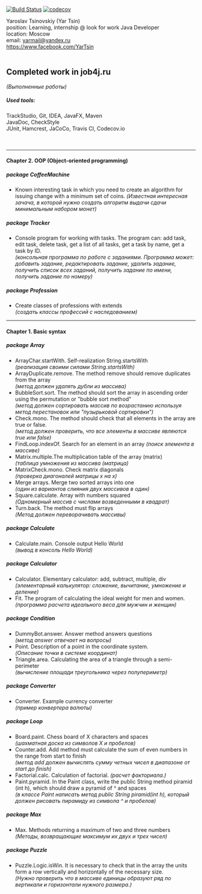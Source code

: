 [![Build Status](https://travis-ci.org/yarmail/job4j.svg?branch=master)](https://travis-ci.org/yarmail/job4j)
[![codecov](https://codecov.io/gh/yarmail/job4j/branch/master/graph/badge.svg)](https://codecov.io/gh/yarmail/job4j)

Yaroslav Tsinovskiy (Yar Tsin)<br> 
position: Learning, internship @ look for work Java Developer<br> 
location: Moscow<br>
email: yarmail@yandex.ru<br>
https://www.facebook.com/YarTsin
<br><br>

## Completed work in job4j.ru   
*(Выполненные работы)*

##### Used tools:
TrackStudio, Git, IDEA, JavaFX, Maven <br>
JavaDoc, СheckStyle <br> 
JUnit, Hamcrest, JaCoCo, Travis CI, Codecov.io  
<br><br>

---
#### Chapter 2. OOP (Object-oriented programming)

##### package CoffeeMachine 
* Known interesting task in which you need to create 
an algorithm for issuing change with a minimum set of coins.
 *(Известная интересная зачача, в которой нужно 
создать алгоритм выдачи сдачи минимальным набором монет)*

##### package Tracker
* Console program for working with tasks.
The program can: add task, edit task, delete task,
get a list of all tasks, get a task by name,
get a task by ID. <br>
 *(консольная программа по работе с заданиями.
Программа может: добавить задание, редактировать задание, удалить задание,
получить список всех заданий, получить задание по имени,
получить задание по номеру)*

##### package Profession
* Create classes of professions with extends <br> 
 *(создать классы профессий с наследованием)*
---
#### Chapter 1. Basic syntax

##### package Array
* ArrayChar.startWith. Self-realization String.startsWith <br>
 *(реализация своими силами String.startsWith)*
* ArrayDuplicate.remove. The method remove should remove duplicates from the array  
 *(метод должен удалять дубли из массива)*
* BubbleSort.sort. The method should sort the array in ascending order
using the permutation or "bubble sort method"   
 *(метод должен сортировать массив по возрастанию используя метод перестановок или "пузырьковой сортировки")*
* Check.mono. The method should check that all elements in the array are true or false.  
 *(метод должен проверить, что все элементы в массиве являются true или false)*
* FindLoop.indexOf. Search for an element in an array
 *(поиск элемента в массиве)*
* Matrix.multiple.The multiplication table of the array (matrix)  
 *(таблица умножения из массива (матрица)*
* MatrixCheck.mono. Check matrix diagonals  
 *(проверка диагоналей матрицы x на x)*
* Merge arrays. Merge two sorted arrays into one  
 *(один из вариантов слияния двух массивов в один)*
* Square.calculate. Array with numbers squared  
 *(Одномерный массив с числами возведенными в квадрат)*
* Turn.back. The method must flip arrays  
 *(Метод должен переворачивать массивы)*

##### package Calculate
* Calculate.main. Console output Hello World   
*(вывод в консоль Hello World)*

##### package Calculator
* Calculator. Elementary calculator: add, subtract, multiple, div  
 *(элементарный калькулятор: сложение, вычитание, умножение и деление)*
* Fit. The program of calculating the ideal weight for men and women.  
 *(программа расчета идеального веса для мужчин и женщин)*

##### package Condition
* DummyBot.answer. Answer method answers questions  
 *(метод answer отвечает на вопросы)*
* Point. Description of a point in the coordinate system.  
 *(Описание точки в системе координат)* 
* Triangle.area. Calculating the area of a triangle through a semi-perimeter  
 *(вычисление площади треугольника через полупериметр)*

##### package Converter
* Converter. Example currency converter  
 *(пример конвертера валюты)*
 
##### package Loop
* Board.paint. Chess board of X characters and spaces  
 *(шахматная доска из символов X и пробелов)*
* Counter.add. Add method must calculate the sum of even numbers in the range from start to finish  
 *(метод add должен вычислять сумму четных чисел в диапазоне от start до finish)*
* Factorial.calc. Calculation of factorial.
 *(расчет факториала.)*
* Paint.pyramid. In the Paint class, write the public String method piramid (int h), which should draw a pyramid of ^ and spaces  
 *(в классе Paint написать метод public String piramid(int h), который должен рисовать пирамиду из символа ^ и пробелов)*

##### package Max
* Max. Methods returning a maximum of two and three numbers  
 *(Методы, возвращающие максимум их двух и трех чисел)*
 
##### package Puzzle
* Puzzle.Logic.isWin. It is necessary to check that in the array the units form a row vertically and horizontally of the necessary size.  
 *(Нужно проверить что в массиве единицы образуют ряд по вертикали и горизонтали нужного размера.)*
 